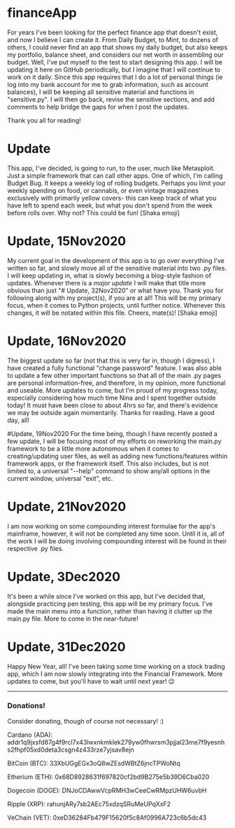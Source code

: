 # financeApp
For years I've been looking for the perfect finance app that doesn't exist, and now I believe I can create it.  From Daily Budget, to Mint, to dozens of others, I could never find an app that shows my daily budget, but also keeps my portfolio, balance sheet, and considers our net worth in assembling our budget.  Well, I've put myself to the test to start designing this app.  I will be updating it here on GitHub periodically, but I imagine that I will continue to work on it daily.  Since this app requires that I do a lot of personal things (ie log into my bank account for me to grab information, such as account balances), I will be keeping all sensitive material and functions in "sensitive.py".  I will then go back, revise the sensitive sections, and add comments to help bridge the gaps for when I post the updates.

Thank you all for reading!

# Update
This app, I've decided, is going to run, to the user, much like Metasploit.  Just a simple framework that can call other apps.  One of which, I'm calling Budget Bug.  It keeps a weekly log of rolling budgets.  Perhaps you limit your weekly spending on food, or cannabis, or even vintage magazines exclusively with primarily yellow covers- this can keep track of what you have left to spend each week, but what you don't spend from the week before rolls over.  Why not?  This could be fun!  [Shaka emoji]

# Update, 15Nov2020
My current goal in the development of this app is to go over everything I've written so far, and slowly move all of the sensitive material into two .py files.  I will keep updating in, what is slowly becoming a blog-style fashion of updates.  Whenever there is a *major update* I will make that title more obvious than just "# Update, 32Nov2020" or what have you.  Thank you for following along with my project(s), if you are at all!  This will be my primary focus, when it comes to Python projects, until further notice.  Whenever this changes, it will be notated within this file.  Cheers, mate(s)!  [Shaka emoji]

# Update, 16Nov2020
The biggest update so far (not that this is very far in, though I digress), I have created a fully functional "change password" feature.  I was also able to update a few other important functions so that all of the main .py pages are personal information-free, and therefore, in my opinion, more functional and useable.  More updates to come, but I'm proud of my progress today, especially considering how much time Nina and I spent together outside today!  It must have been close to about 4hrs so far, and there's evidence we may be outside again momentarily.  Thanks for reading.  Have a good day, all!

#Update, 19Nov2020
For the time being, though I have recently posted a few update, I will be focusing most of my efforts on reworking the main.py framework to be a little more autonomous when it comes to creating/updating user files, as well as adding new functions/features within framework apps, or the framework itself.  This also includes, but is not limited to, a universal "--help" command to show any/all options in the current window, universal "exit", etc.

# Update, 21Nov2020
I am now working on some compounding interest formulae for the app's mainframe, however, it will not be completed any time soon.  Until it is, all of the work I will be doing involving compounding interest will be found in their respective .py files.

# Update, 3Dec2020
It's been a while since I've worked on this app, but I've decided that, alongside practicing pen testing, this app will be my primary focus.  I've made the main menu into a function, rather than having it clutter up the main.py file.  More to come in the near-future!

# Update, 31Dec2020
Happy New Year, all!  I've been taking some time working on a stock trading app, which I am now slowly integrating into the Financial Framework.  More updates to come, but you'll have to wait until next year!  😉

---

### Donations!
Consider donating, though of course not necessary!  :)

Cardano (ADA):
addr1q9jxsfd87g4f9rcl7x43lwxnkmklek279yw0fhwrsm3pjjal23me7f9yesnhs2fhpf05xd0deta3csgn4z433rze7yjsav8ejn


BitCoin (BTC): 
33XbUGgEGx3oQ8wZEsdWBtZ6jncTPWoNtq


Etherium (ETH): 
0x68D8928631f697820cf2bd9B275e5b39D6Cba020


Dogecoin (DOGE):
DNJoCDAwwVcpRMH3wCeeCwRMpzUHW6uvbH


Ripple (XRP):
rahunjARy7sb2AEc75xdzqSRuMeUPqXxF2


VeChain (VET):
0xeD36284Fb479F15620f5c8Af0996A723c6b5dc43

